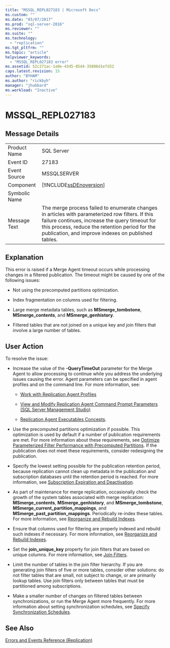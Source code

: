 ```yaml
---
title: "MSSQL_REPL027183 | Microsoft Docs"
ms.custom: ""
ms.date: "03/07/2017"
ms.prod: "sql-server-2016"
ms.reviewer: ""
ms.suite: ""
ms.technology: 
  - "replication"
ms.tgt_pltfrm: ""
ms.topic: "article"
helpviewer_keywords: 
  - "MSSQL_REPL027183 error"
ms.assetid: 52c271ac-1a0e-43d5-85d4-35886d1efd32
caps.latest.revision: 15
author: "BYHAM"
ms.author: "rickbyh"
manager: "jhubbard"
ms.workload: "Inactive"
---
```

# MSSQL_REPL027183
    
## Message Details  
  
|||  
|-|-|  
|Product Name|SQL Server|  
|Event ID|27183|  
|Event Source|MSSQLSERVER|  
|Component|[!INCLUDE[ssDEnoversion](../../includes/ssdenoversion-md.md)]|  
|Symbolic Name||  
|Message Text|The merge process failed to enumerate changes in articles with parameterized row filters. If this failure continues, increase the query timeout for this process, reduce the retention period for the publication, and improve indexes on published tables.|  
  
## Explanation  
 This error is raised if a Merge Agent timeout occurs while processing changes in a filtered publication. The timeout might be caused by one of the following issues:  
  
-   Not using the precomputed partitions optimization.  
  
-   Index fragmentation on columns used for filtering.  
  
-   Large merge metadata tables, such as **MSmerge_tombstone**, **MSmerge_contents**, and **MSmerge_genhistory**.  
  
-   Filtered tables that are not joined on a unique key and join filters that involve a large number of tables.  
  
## User Action  
 To resolve the issue:  
  
-   Increase the value of the **-QueryTimeOut** parameter for the Merge Agent to allow processing to continue while you address the underlying issues causing the error. Agent parameters can be specified in agent profiles and on the command line. For more information, see:  
  
    -   [Work with Replication Agent Profiles](../../relational-databases/replication/agents/work-with-replication-agent-profiles.md)  
  
    -   [View and Modify Replication Agent Command Prompt Parameters &#40;SQL Server Management Studio&#41;](../../relational-databases/replication/agents/view-and-modify-replication-agent-command-prompt-parameters.md)  
  
    -   [Replication Agent Executables Concepts](../../relational-databases/replication/concepts/replication-agent-executables-concepts.md).  
  
-   Use the precomputed partitions optimization if possible. This optimization is used by default if a number of publication requirements are met. For more information about these requirements, see [Optimize Parameterized Filter Performance with Precomputed Partitions](../../relational-databases/replication/merge/parameterized-filters-optimize-for-precomputed-partitions.md). If the publication does not meet these requirements, consider redesigning the publication.  
  
-   Specify the lowest setting possible for the publication retention period, because replication cannot clean up metadata in the publication and subscription databases until the retention period is reached. For more information, see [Subscription Expiration and Deactivation](../../relational-databases/replication/subscription-expiration-and-deactivation.md).  
  
-   As part of maintenance for merge replication, occasionally check the growth of the system tables associated with merge replication: **MSmerge_contents**, **MSmerge_genhistory**, and **MSmerge_tombstone**, **MSmerge_current_partition_mappings**, and **MSmerge_past_partition_mappings**. Periodically re-index these tables. For more information, see [Reorganize and Rebuild Indexes](../../relational-databases/indexes/reorganize-and-rebuild-indexes.md).  
  
-   Ensure that columns used for filtering are properly indexed and rebuild such indexes if necessary. For more information, see [Reorganize and Rebuild Indexes](../../relational-databases/indexes/reorganize-and-rebuild-indexes.md).  
  
-   Set the **join_unique_key** property for join filters that are based on unique columns. For more information, see [Join Filters](../../relational-databases/replication/merge/join-filters.md).  
  
-   Limit the number of tables in the join filter hierarchy. If you are generating join filters of five or more tables, consider other solutions: do not filter tables that are small, not subject to change, or are primarily lookup tables. Use join filters only between tables that must be partitioned among subscriptions.  
  
-   Make a smaller number of changes on filtered tables between synchronizations, or run the Merge Agent more frequently. For more information about setting synchronization schedules, see [Specify Synchronization Schedules](../../relational-databases/replication/specify-synchronization-schedules.md).  
  
## See Also  
 [Errors and Events Reference &#40;Replication&#41;](../../relational-databases/replication/errors-and-events-reference-replication.md)  
  
  
